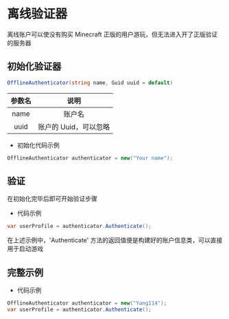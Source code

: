 # 离线验证器

离线账户可以使没有购买 Minecraft 正版的用户游玩，但无法进入开了正版验证的服务器

## 初始化验证器

``` cs
OfflineAuthenticator(string name, Guid uuid = default)
```

|参数名|说明     |
|:---:|:------:|
|name| 账户名   |
|uuid| 账户的 Uuid，可以忽略 |

- 初始化代码示例

``` cs
OfflineAuthenticator authenticator = new("Your name");
```

## 验证

在初始化完毕后即可开始验证步骤

- 代码示例

``` cs
var userProfile = authenticator.Authenticate();
```

在上述示例中，'Authenticate' 方法的返回值便是构建好的账户信息类，可以直接用于启动游戏

## 完整示例

- 代码示例

``` cs
OfflineAuthenticator authenticator = new("Yang114");
var userProfile = authenticator.Authenticate();
```
